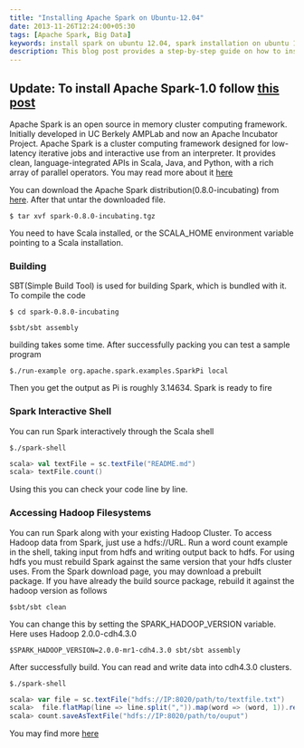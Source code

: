 ```yaml
---
title: "Installing Apache Spark on Ubuntu-12.04"
date: 2013-11-26T12:24:00+05:30
tags: [Apache Spark, Big Data]
keywords: install spark on ubuntu 12.04, spark installation on ubuntu 12.04, installing spark on ubuntu-1204, apache spark installation guide 12.04, installing apache spark 12.04, spark on ubuntu1204, apache spark installation 12.04, install spark in ubunt1204, how to install spark on ubuntu-12.04, apache spark cluster 12.04
description: This blog post provides a step-by-step guide on how to install Apache Spark on Ubuntu 12.04. Apache Spark is an open-source in-memory cluster computing framework designed for low-latency iterative jobs and interactive use. It offers clean, language-integrated APIs in Scala, Java, and Python, with a rich array of parallel operators. The post includes instructions on downloading the Apache Spark distribution, untarring the downloaded file, and building Spark using SBT (Simple Build Tool). It also demonstrates how to run a sample program and use the Spark interactive shell. Additionally, it explains how to access Hadoop filesystems and run Spark with an existing Hadoop cluster. The post concludes with a link to the official Spark documentation for further reference.
---
```

Update: To install Apache Spark-1.0 follow [this post](/blog/2014/10/31/install-apache-spark-on-ubuntu-14-dot-04/)
--- 
Apache Spark is an open source in memory cluster computing framework. Initially developed in UC Berkely AMPLab and now an Apache Incubator Project. Apache Spark is a cluster computing framework designed for low-latency iterative jobs and interactive use from an interpreter. It provides clean, language-integrated APIs in Scala, Java, and Python, with a rich array of parallel operators. You may read more about it [here](http://spark.apache.org/)

You can download the Apache Spark distribution(0.8.0-incubating) from [here](http://d3kbcqa49mib13.cloudfront.net/spark-0.8.0-incubating.tgz). After that untar the downloaded file.
```
$ tar xvf spark-0.8.0-incubating.tgz
```
You need to have Scala installed, or the SCALA_HOME environment variable pointing to a Scala installation.

### Building
SBT(Simple Build Tool) is used for building Spark, which is bundled with it. To compile the code <!--more-->
```
$ cd spark-0.8.0-incubating

$sbt/sbt assembly
```
building takes some time. After successfully packing you can test a sample program  
```
$./run-example org.apache.spark.examples.SparkPi local
```
Then you get the output as 
Pi is roughly 3.14634. Spark is ready to fire

### Spark Interactive Shell
You can run Spark interactively through the Scala shell
```
$./spark-shell
```
```scala
scala> val textFile = sc.textFile("README.md")
scala> textFile.count()
```
Using this you can check your code line by line.
### Accessing Hadoop Filesystems
You can run Spark along with your existing Hadoop Cluster. To access Hadoop data from Spark, just use a hdfs://URL.  Run a word count example in the shell, taking input from hdfs and writing output back to hdfs. For using hdfs you must rebuild Spark against the same version that your hdfs cluster uses. From the Spark download page, you may download a prebuilt package.
If you have already the build source package, rebuild it against the hadoop version as follows
```
$sbt/sbt clean
```
You can change this by setting the SPARK_HADOOP_VERSION variable. Here uses Hadoop 2.0.0-cdh4.3.0
```
$SPARK_HADOOP_VERSION=2.0.0-mr1-cdh4.3.0 sbt/sbt assembly
```

After successfully build. You can read  and write data into cdh4.3.0 clusters.
```
$./spark-shell
```
```scala
scala> var file = sc.textFile("hdfs://IP:8020/path/to/textfile.txt")
scala>  file.flatMap(line => line.split(",")).map(word => (word, 1)).reduceByKey(_+_)
scala> count.saveAsTextFile("hdfs://IP:8020/path/to/ouput")
```
You may find more [here](http://spark.apache.org/docs/latest/quick-start.html)
